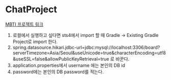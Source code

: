 # ChatProject

[MBTI 프로젝트 링크](http://3.34.185.217:8080/register/main)

1. 로컬에서 실행하고 싶다면 sts4에서 import 할 때 Gradle -> Existing Gradle Project로 import 한다.
2. spring.datasource.hikari.jdbc-url=jdbc:mysql://localhost:3306/board?serverTimezone=Asia/Seoul&useUnicode=true&characterEncoding=utf8&useSSL=false&allowPublicKeyRetrieval=true 로 바꾼다.
3. application.properties에서 username 에는 본인의 DB id
4. password에는 본인의 DB password를 적는다.

